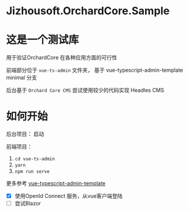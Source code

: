 # Jizhousoft.OrchardCore.Sample

# 这是一个测试库
用于验证OrchardCore 在各种应用方面的可行性

前端部分位于 `vue-ts-admin` 文件夹， 基于 vue-typescript-admin-template  minimal 分支

后台基于 `Orchard Core CMS` 尝试使用较少的代码实现 Headles CMS

# 如何开始

后台项目： 启动

前端项目：
1. `cd vue-ts-admin`
2. `yarn`
3. `npm run serve`

更多参考 [vue-typescript-admin-template](https://github.com/armour/vue-typescript-admin-template)

- [x] 使用OpenId Connect 服务，从vue客户端登陆
- [ ] 尝试Blazor

